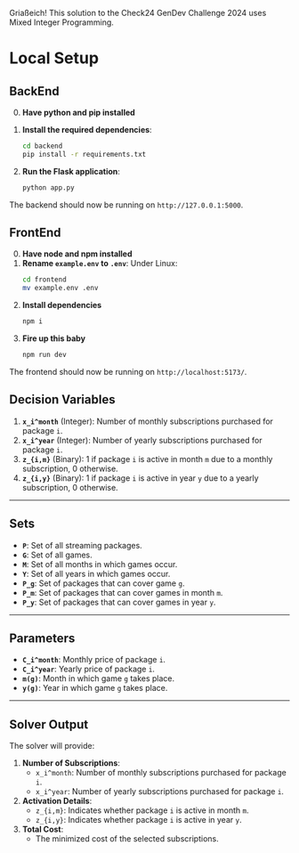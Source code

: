 Griaßeich! This solution to the Check24 GenDev Challenge 2024 uses Mixed Integer Programming.

# Local Setup
## BackEnd

0. **Have python and pip installed**

1. **Install the required dependencies**:

    ```sh
    cd backend
    pip install -r requirements.txt
    ```

2. **Run the Flask application**:
    ```sh
    python app.py
    ```

The backend should now be running on `http://127.0.0.1:5000`.

## FrontEnd
0. **Have node and npm installed**
1. **Rename `example.env` to `.env`**:
Under Linux:
   ```sh
   cd frontend
   mv example.env .env
   ```
2. **Install dependencies**
   ```sh
   npm i
   ```
3. **Fire up this baby**
   ```sh
   npm run dev
   ```

The frontend should now be running on `http://localhost:5173/`.


## Decision Variables
1. **`x_i^month`** (Integer): Number of monthly subscriptions purchased for package `i`.  
2. **`x_i^year`** (Integer): Number of yearly subscriptions purchased for package `i`.  
3. **`z_{i,m}`** (Binary): 1 if package `i` is active in month `m` due to a monthly subscription, 0 otherwise.  
4. **`z_{i,y}`** (Binary): 1 if package `i` is active in year `y` due to a yearly subscription, 0 otherwise.

---

## Sets
- **`P`**: Set of all streaming packages.  
- **`G`**: Set of all games.  
- **`M`**: Set of all months in which games occur.  
- **`Y`**: Set of all years in which games occur.  
- **`P_g`**: Set of packages that can cover game `g`.  
- **`P_m`**: Set of packages that can cover games in month `m`.  
- **`P_y`**: Set of packages that can cover games in year `y`.

---

## Parameters
- **`C_i^month`**: Monthly price of package `i`.  
- **`C_i^year`**: Yearly price of package `i`.  
- **`m(g)`**: Month in which game `g` takes place.  
- **`y(g)`**: Year in which game `g` takes place.

---

## Solver Output
The solver will provide:
1. **Number of Subscriptions**:
   - `x_i^month`: Number of monthly subscriptions purchased for package `i`.
   - `x_i^year`: Number of yearly subscriptions purchased for package `i`.
2. **Activation Details**:
   - `z_{i,m}`: Indicates whether package `i` is active in month `m`.
   - `z_{i,y}`: Indicates whether package `i` is active in year `y`.
3. **Total Cost**:
   - The minimized cost of the selected subscriptions.
